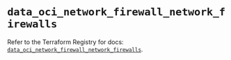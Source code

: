 # `data_oci_network_firewall_network_firewalls`

Refer to the Terraform Registry for docs: [`data_oci_network_firewall_network_firewalls`](https://registry.terraform.io/providers/oracle/oci/6.18.0/docs/data-sources/network_firewall_network_firewalls).
